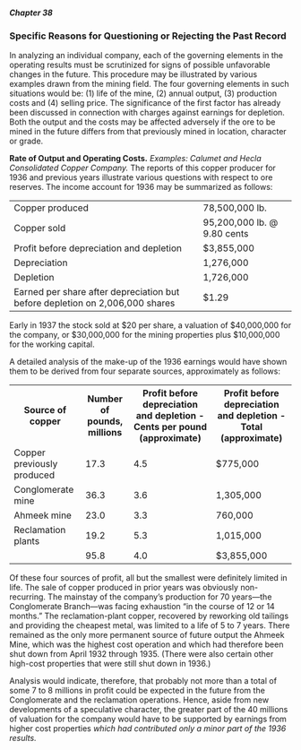 ##### Chapter 38

### Specific Reasons for Questioning or Rejecting the Past Record

In analyzing an individual company, each of the governing elements in the operating results must be scrutinized for signs of possible unfavorable changes in the future. This procedure may be illustrated by various examples drawn from the mining field. The four governing elements in such situations would be: (1) life of the mine, (2) annual output, (3) production costs and (4) selling price. The significance of the first factor has already been discussed in connection with charges against earnings for depletion. Both the output and the costs may be affected adversely if the ore to be mined in the future differs from that previously mined in location, character or grade.

**Rate of Output and Operating Costs.** *Examples: Calumet and Hecla Consolidated Copper Company.* The reports of this copper producer for 1936 and previous years illustrate various questions with respect to ore reserves. The income account for 1936 may be summarized as follows:

<table>
  <tr>
    <td>Copper produced</td>
    <td>78,500,000 lb.</td>
  </tr>
  <tr>
    <td>Copper sold</td>
    <td>95,200,000 lb. @ 9.80 cents</td>
  </tr>
  <tr>
    <td>Profit before depreciation and depletion</td>
    <td>$3,855,000</td>
  </tr>
  <tr>
    <td>Depreciation</td>
    <td>1,276,000</td>
  </tr>
  <tr>
    <td>Depletion</td>
    <td>1,726,000</td>
  </tr>
  <tr>
    <td>Earned per share after depreciation but before depletion on 2,006,000 shares</td>
    <td>$1.29</td>
  </tr>
</table>

Early in 1937 the stock sold at $20 per share, a valuation of $40,000,000 for the company, or $30,000,000 for the mining properties plus $10,000,000 for the working capital.

A detailed analysis of the make-up of the 1936 earnings would have shown them to be derived from four separate sources, approximately as follows:

<table>
  <tr>
    <th>Source of copper</th>
    <th>Number of pounds, millions</th>
    <th>Profit before depreciation and depletion - Cents per pound (approximate)</th>
    <th>Profit before depreciation and depletion - Total (approximate)</th>
  </tr>
  <tr>
    <td>Copper previously produced</td>
    <td>17.3</td>
    <td>4.5</td>
    <td>$775,000</td>
  </tr>
  <tr>
    <td>Conglomerate mine</td>
    <td>36.3</td>
    <td>3.6</td>
    <td>1,305,000</td>
  </tr>
  <tr>
    <td>Ahmeek mine</td>
    <td>23.0</td>
    <td>3.3</td>
    <td>760,000</td>
  </tr>
  <tr>
    <td>Reclamation plants</td>
    <td>19.2</td>
    <td>5.3</td>
    <td>1,015,000</td>
  </tr>
  <tr>
    <td>&nbsp;</td>
    <td>95.8</td>
    <td>4.0</td>
    <td>$3,855,000</td>
  </tr>
</table>

Of these four sources of profit, all but the smallest were definitely limited in life. The sale of copper produced in prior years was obviously non-recurring. The mainstay of the company’s production for 70 years—the Conglomerate Branch—was facing exhaustion “in the course of 12 or 14 months.” The reclamation-plant copper, recovered by reworking old tailings and providing the cheapest metal, was limited to a life of 5 to 7 years. There remained as the only more permanent source of future output the Ahmeek Mine, which was the highest cost operation and which had therefore been shut down from April 1932 through 1935. (There were also certain other high-cost properties that were still shut down in 1936.)

Analysis would indicate, therefore, that probably not more than a total of some 7 to 8 millions in profit could be expected in the future from the Conglomerate and the reclamation operations. Hence, aside from new developments of a speculative character, the greater part of the 40 millions of valuation for the company would have to be supported by earnings from higher cost properties *which had contributed only a minor part of the 1936 results.*
